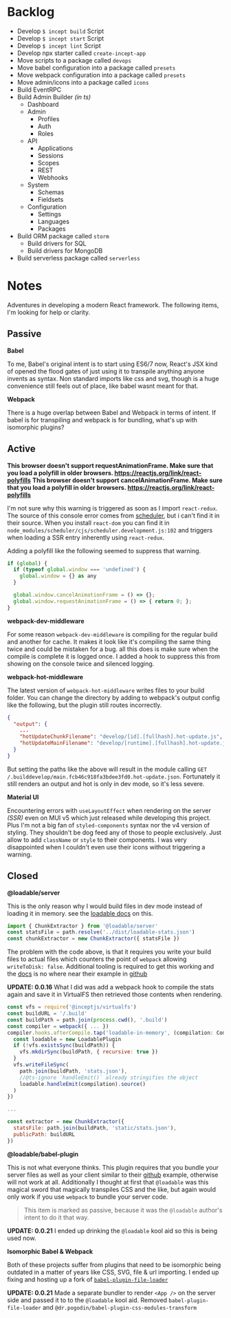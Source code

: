 # Backlog

 - Develop `$ incept build` Script
 - Develop `$ incept start` Script
 - Develop `$ incept lint` Script
 - Develop npx starter called `create-incept-app`
 - Move scripts to a package called `devops`
 - Move babel configuration into a package called `presets`
 - Move webpack configuration into a package called `presets`
 - Move admin/icons into a package called `icons`
 - Build EventRPC
 - Build Admin Builder *(in ts)*
   - Dashboard
   - Admin
     - Profiles
     - Auth
     - Roles
   - API
     - Applications
     - Sessions
     - Scopes
     - REST
     - Webhooks
   - System
     - Schemas
     - Fieldsets
   - Configuration
     - Settings
     - Languages
     - Packages 
  - Build ORM package called `storm`
    - Build drivers for SQL
    - Build drivers for MongoDB
  - Build serverless package called `serverless`

# Notes

Adventures in developing a modern React framework. The following items,
I'm looking for help or clarity.

## Passive

**Babel**

To me, Babel's original intent is to start using ES6/7 now, React's JSX
kind of opened the flood gates of just using it to transpile anything 
anyone invents as syntax. Non standard imports like css and svg, though 
is a huge convenience still feels out of place, like babel wasnt meant 
for that.

**Webpack**

There is a huge overlap between Babel and Webpack in terms of intent. 
If babel is for transpiling and webpack is for bundling, what's up 
with isomorphic plugins?

## Active

**This browser doesn't support requestAnimationFrame. Make sure that you load a polyfill in older browsers. https://reactjs.org/link/react-polyfills**
**This browser doesn't support cancelAnimationFrame. Make sure that you load a polyfill in older browsers. https://reactjs.org/link/react-polyfills**

I'm not sure why this warning is triggered as soon as I import 
`react-redux`. The source of this console error comes from 
[scheduler](https://github.com/facebook/react/tree/main/packages/scheduler),
but i can't find it in their source. When you install `react-dom` you can 
find it in `node_modules/scheduler/cjs/scheduler.development.js:102` and
triggers when loading a SSR entry inherently using `react-redux`.

Adding a polyfill like the following seemed to suppress that warning.

```js
if (global) {
  if (typeof global.window === 'undefined') {
    global.window = {} as any
  }

  global.window.cancelAnimationFrame = () => {};
  global.window.requestAnimationFrame = () => { return 0; };
}
```

**webpack-dev-middleware**

For some reason `webpack-dev-middleware` is compiling for the 
regular build and another for cache. It makes it look like it's 
compiling the same thing twice and could be mistaken for a bug.
all this does is make sure when the compile is complete it is 
logged once. I added a hook to suppress this from showing on the 
console twice and silenced logging.

**webpack-hot-middleware**

The latest version of `webpack-hot-middleware` writes files to your 
build folder. You can change the directory by adding to webpack's output
config like the following, but the plugin still routes incorrectly.

```json
{
  "output": {
    ...
    "hotUpdateChunkFilename": "develop/[id].[fullhash].hot-update.js",
    "hotUpdateMainFilename": "develop/[runtime].[fullhash].hot-update.json"
  }
}
```

But setting the paths like the above will result in the module calling
`GET /.builddevelop/main.fcb46c918fa3bdee3fd0.hot-update.json`. 
Fortunately it still renders an output and hot is only in dev mode, so 
it's less severe.

**Material UI**

Encountering errors with `useLayoutEffect` when rendering on the server
*(SSR)* even on MUI v5 which just released while developing this 
project. Plus I'm not a big fan of `styled-components` syntax nor the
v4 version of styling. They shouldn't be dog feed any of those to people 
exclusively. Just allow to add `className` or `style` to their 
components. I was very disappointed when I couldn't even use their 
icons without triggering a warning.

## Closed

**@loadable/server**

This is the only reason why I would build files in dev mode instead of 
loading it in memory. see the 
[loadable docs](https://loadable-components.com/docs/api-loadable-server/) 
on this.

```js
import { ChunkExtractor } from '@loadable/server'
const statsFile = path.resolve('../dist/loadable-stats.json')
const chunkExtractor = new ChunkExtractor({ statsFile })
```

The problem with the code above, is that it requires you write your 
build files to actual files which counters the point of `webpack` 
allowing `writeToDisk: false`. Additional tooling is required to get 
this working and the 
[docs](https://loadable-components.com/docs/server-side-rendering/) is 
no where near their example in 
[github](https://github.com/gregberge/loadable-components/tree/main/examples/server-side-rendering)

**UPDATE: 0.0.16** What I did was add a webpack hook to compile the 
stats again and save it in VirtualFS then retrieved those contents when 
rendering.

```js
const vfs = require('@inceptjs/virtualfs')
const buildURL = '/.build'
const buildPath = path.join(process.cwd(), '.build')
const compiler = webpack({ ... })
compiler.hooks.afterCompile.tap('loadable-in-memory', (compilation: Compilation) => {
  const loadable = new LoadablePlugin
  if (!vfs.existsSync(buildPath)) {
    vfs.mkdirSync(buildPath, { recursive: true })
  }
  vfs.writeFileSync(
    path.join(buildPath, 'stats.json'), 
    //@ts-ignore `handleEmit()` already stringifies the object
    loadable.handleEmit(compilation).source()
  )
})

...

const extractor = new ChunkExtractor({ 
  statsFile: path.join(buildPath, 'static/stats.json'),
  publicPath: buildURL
})
```

**@loadable/babel-plugin**

This is not what everyone thinks. This plugin requires that you bundle 
your server files as well as your client similar to their 
[github](https://github.com/gregberge/loadable-components/tree/main/examples/server-side-rendering)
example, otherwise will not work at all. Additionally I thought at 
first that `@loadable` was this magical sword that magically transpiles 
CSS and the like, but again would only work if you use `webpack` to 
bundle your server code. 

> This item is marked as passive, because it was the `@loadable` 
author's intent to do it that way.

**UPDATE: 0.0.21** I ended up drinking the `@loadable` kool aid so this 
is being used now. 

**Isomorphic Babel & Webpack**

Both of these projects suffer from plugins that need to be isomorphic 
being outdated in a matter of years like CSS, SVG, file & url importing.
I ended up fixing and hosting up a fork of 
[`babel-plugin-file-loader`](https://github.com/cblanquera/babel-plugin-file-loader)

**UPDATE: 0.0.21** Made a separate bundler to render `<App />` on the 
server side and passed it to to the `@loadable` kool aid. Removed 
`babel-plugin-file-loader` and `@dr.pogodin/babel-plugin-css-modules-transform` 
